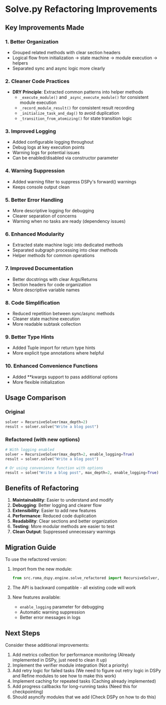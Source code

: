 # Solve.py Refactoring Improvements

## Key Improvements Made

### 1. **Better Organization**
- Grouped related methods with clear section headers
- Logical flow from initialization → state machine → module execution → helpers
- Separated sync and async logic more clearly

### 2. **Cleaner Code Practices**
- **DRY Principle**: Extracted common patterns into helper methods
  - `_execute_module()` and `_async_execute_module()` for consistent module execution
  - `_record_module_result()` for consistent result recording
  - `_initialize_task_and_dag()` to avoid duplication
  - `_transition_from_atomizing()` for state transition logic

### 3. **Improved Logging**
- Added configurable logging throughout
- Debug logs at key execution points
- Warning logs for potential issues
- Can be enabled/disabled via constructor parameter

### 4. **Warning Suppression**
- Added warning filter to suppress DSPy's forward() warnings
- Keeps console output clean

### 5. **Better Error Handling**
- More descriptive logging for debugging
- Clearer separation of concerns
- Warning when no tasks are ready (dependency issues)

### 6. **Enhanced Modularity**
- Extracted state machine logic into dedicated methods
- Separated subgraph processing into clear methods
- Helper methods for common operations

### 7. **Improved Documentation**
- Better docstrings with clear Args/Returns
- Section headers for code organization
- More descriptive variable names

### 8. **Code Simplification**
- Reduced repetition between sync/async methods
- Cleaner state machine execution
- More readable subtask collection

### 9. **Better Type Hints**
- Added Tuple import for return type hints
- More explicit type annotations where helpful

### 10. **Enhanced Convenience Functions**
- Added **kwargs support to pass additional options
- More flexible initialization

## Usage Comparison

### Original
```python
solver = RecursiveSolver(max_depth=2)
result = solver.solve("Write a blog post")
```

### Refactored (with new options)
```python
# With logging enabled
solver = RecursiveSolver(max_depth=2, enable_logging=True)
result = solver.solve("Write a blog post")

# Or using convenience function with options
result = solve("Write a blog post", max_depth=2, enable_logging=True)
```

## Benefits of Refactoring

1. **Maintainability**: Easier to understand and modify
2. **Debugging**: Better logging and clearer flow
3. **Extensibility**: Easier to add new features
4. **Performance**: Reduced code duplication
5. **Readability**: Clear sections and better organization
6. **Testing**: More modular methods are easier to test
7. **Clean Output**: Suppressed unnecessary warnings

## Migration Guide

To use the refactored version:

1. Import from the new module:
   ```python
   from src.roma_dspy.engine.solve_refactored import RecursiveSolver, solve, async_solve
   ```

2. The API is backward compatible - all existing code will work

3. New features available:
   - `enable_logging` parameter for debugging
   - Automatic warning suppression
   - Better error messages in logs

## Next Steps

Consider these additional improvements:
1. Add metrics collection for performance monitoring (Already implemented in DSPy, just need to clean it up)
2. Implement the verifier module integration (Not a priority)
3. Add retry logic for failed tasks (We need to figure out retry logic in DSPy and Refine modules to see how to make this work)
4. Implement caching for repeated tasks (Caching already implemented)
5. Add progress callbacks for long-running tasks (Need this for checkpointing)
6. Should asyncify modules that we add (Check DSPy on how to do this)